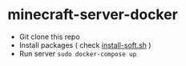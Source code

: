 # minecraft-server-docker

 * Git clone this repo
 * Install packages ( check [install-soft.sh](./install-soft.sh) )
 * Run server `sudo docker-compose up`
